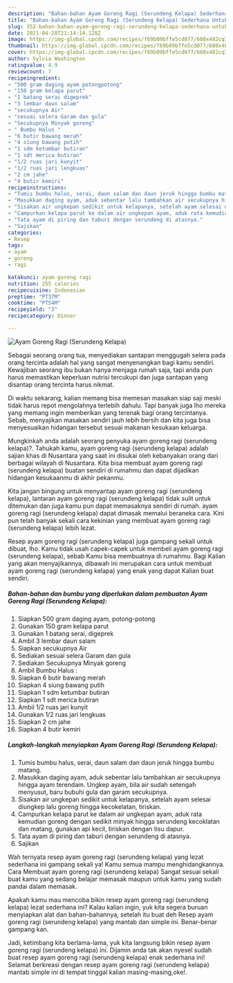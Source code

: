 ```yaml
---
description: "Bahan-bahan Ayam Goreng Ragi (Serundeng Kelapa) Sederhana Untuk Jualan"
title: "Bahan-bahan Ayam Goreng Ragi (Serundeng Kelapa) Sederhana Untuk Jualan"
slug: 352-bahan-bahan-ayam-goreng-ragi-serundeng-kelapa-sederhana-untuk-jualan
date: 2021-04-20T21:14:14.128Z
image: https://img-global.cpcdn.com/recipes/f69b09bffe5cd077/680x482cq70/ayam-goreng-ragi-serundeng-kelapa-foto-resep-utama.jpg
thumbnail: https://img-global.cpcdn.com/recipes/f69b09bffe5cd077/680x482cq70/ayam-goreng-ragi-serundeng-kelapa-foto-resep-utama.jpg
cover: https://img-global.cpcdn.com/recipes/f69b09bffe5cd077/680x482cq70/ayam-goreng-ragi-serundeng-kelapa-foto-resep-utama.jpg
author: Sylvia Washington
ratingvalue: 4.9
reviewcount: 7
recipeingredient:
- "500 gram daging ayam potongpotong"
- "150 gram kelapa parut"
- "1 batang serai digeprek"
- "3 lembar daun salam"
- "secukupnya Air"
- "sesuai selera Garam dan gula"
- "Secukupnya Minyak goreng"
- " Bumbu Halus "
- "6 butir bawang merah"
- "4 siung bawang putih"
- "1 sdm ketumbar butiran"
- "1 sdt merica butiran"
- "1/2 ruas jari kunyit"
- "1/2 ruas jari lengkuas"
- "2 cm jahe"
- "4 butir kemiri"
recipeinstructions:
- "Tumis bumbu halus, serai, daun salam dan daun jeruk hingga bumbu matang."
- "Masukkan daging ayam, aduk sebentar lalu tambahkan air secukupnya hingga ayam terendam. Ungkep ayam, bila air sudah setengah menyusut, baru bubuhi gula dan garam secukupnya."
- "Sisakan air ungkepan sedikit untuk kelapanya, setelah ayam selesai diungkep lalu goreng hingga kecokelatan, tiriskan."
- "Campurkan kelapa parut ke dalam air ungkepan ayam, aduk rata kemudian goreng dengan sedikit minyak hingga serundeng kecoklatan dan matang, gunakan api kecil, tiriskan dengan tisu dapur."
- "Tata ayam di piring dan taburi dengan serundeng di atasnya."
- "Sajikan"
categories:
- Resep
tags:
- ayam
- goreng
- ragi

katakunci: ayam goreng ragi 
nutrition: 255 calories
recipecuisine: Indonesian
preptime: "PT37M"
cooktime: "PT54M"
recipeyield: "3"
recipecategory: Dinner

---
```



![Ayam Goreng Ragi (Serundeng Kelapa)](https://img-global.cpcdn.com/recipes/f69b09bffe5cd077/680x482cq70/ayam-goreng-ragi-serundeng-kelapa-foto-resep-utama.jpg)

Sebagai seorang orang tua, menyediakan santapan menggugah selera pada orang tercinta adalah hal yang sangat menyenangkan bagi kamu sendiri. Kewajiban seorang ibu bukan hanya menjaga rumah saja, tapi anda pun harus memastikan keperluan nutrisi tercukupi dan juga santapan yang disantap orang tercinta harus nikmat.

Di waktu  sekarang, kalian memang bisa memesan masakan siap saji meski tidak harus repot mengolahnya terlebih dahulu. Tapi banyak juga lho mereka yang memang ingin memberikan yang terenak bagi orang tercintanya. Sebab, menyajikan masakan sendiri jauh lebih bersih dan kita juga bisa menyesuaikan hidangan tersebut sesuai makanan kesukaan keluarga. 



Mungkinkah anda adalah seorang penyuka ayam goreng ragi (serundeng kelapa)?. Tahukah kamu, ayam goreng ragi (serundeng kelapa) adalah sajian khas di Nusantara yang saat ini disukai oleh kebanyakan orang dari berbagai wilayah di Nusantara. Kita bisa membuat ayam goreng ragi (serundeng kelapa) buatan sendiri di rumahmu dan dapat dijadikan hidangan kesukaanmu di akhir pekanmu.

Kita jangan bingung untuk menyantap ayam goreng ragi (serundeng kelapa), lantaran ayam goreng ragi (serundeng kelapa) tidak sulit untuk ditemukan dan juga kamu pun dapat memasaknya sendiri di rumah. ayam goreng ragi (serundeng kelapa) dapat dimasak memalui beraneka cara. Kini pun telah banyak sekali cara kekinian yang membuat ayam goreng ragi (serundeng kelapa) lebih lezat.

Resep ayam goreng ragi (serundeng kelapa) juga gampang sekali untuk dibuat, lho. Kamu tidak usah capek-capek untuk membeli ayam goreng ragi (serundeng kelapa), sebab Kamu bisa membuatnya di rumahmu. Bagi Kalian yang akan menyajikannya, dibawah ini merupakan cara untuk membuat ayam goreng ragi (serundeng kelapa) yang enak yang dapat Kalian buat sendiri.

<!--inarticleads1-->

##### Bahan-bahan dan bumbu yang diperlukan dalam pembuatan Ayam Goreng Ragi (Serundeng Kelapa):

1. Siapkan 500 gram daging ayam, potong-potong
1. Gunakan 150 gram kelapa parut
1. Gunakan 1 batang serai, digeprek
1. Ambil 3 lembar daun salam
1. Siapkan secukupnya Air
1. Sediakan sesuai selera Garam dan gula
1. Sediakan Secukupnya Minyak goreng
1. Ambil  Bumbu Halus :
1. Siapkan 6 butir bawang merah
1. Siapkan 4 siung bawang putih
1. Siapkan 1 sdm ketumbar butiran
1. Siapkan 1 sdt merica butiran
1. Ambil 1/2 ruas jari kunyit
1. Gunakan 1/2 ruas jari lengkuas
1. Siapkan 2 cm jahe
1. Siapkan 4 butir kemiri




<!--inarticleads2-->

##### Langkah-langkah menyiapkan Ayam Goreng Ragi (Serundeng Kelapa):

1. Tumis bumbu halus, serai, daun salam dan daun jeruk hingga bumbu matang.
1. Masukkan daging ayam, aduk sebentar lalu tambahkan air secukupnya hingga ayam terendam. Ungkep ayam, bila air sudah setengah menyusut, baru bubuhi gula dan garam secukupnya.
1. Sisakan air ungkepan sedikit untuk kelapanya, setelah ayam selesai diungkep lalu goreng hingga kecokelatan, tiriskan.
1. Campurkan kelapa parut ke dalam air ungkepan ayam, aduk rata kemudian goreng dengan sedikit minyak hingga serundeng kecoklatan dan matang, gunakan api kecil, tiriskan dengan tisu dapur.
1. Tata ayam di piring dan taburi dengan serundeng di atasnya.
1. Sajikan




Wah ternyata resep ayam goreng ragi (serundeng kelapa) yang lezat sederhana ini gampang sekali ya! Kamu semua mampu menghidangkannya. Cara Membuat ayam goreng ragi (serundeng kelapa) Sangat sesuai sekali buat kamu yang sedang belajar memasak maupun untuk kamu yang sudah pandai dalam memasak.

Apakah kamu mau mencoba bikin resep ayam goreng ragi (serundeng kelapa) lezat sederhana ini? Kalau kalian ingin, yuk kita segera buruan menyiapkan alat dan bahan-bahannya, setelah itu buat deh Resep ayam goreng ragi (serundeng kelapa) yang mantab dan simple ini. Benar-benar gampang kan. 

Jadi, ketimbang kita berlama-lama, yuk kita langsung bikin resep ayam goreng ragi (serundeng kelapa) ini. Dijamin anda tak akan nyesel sudah buat resep ayam goreng ragi (serundeng kelapa) enak sederhana ini! Selamat berkreasi dengan resep ayam goreng ragi (serundeng kelapa) mantab simple ini di tempat tinggal kalian masing-masing,oke!.

